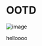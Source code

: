 # OOTD

![image](https://github.com/user-attachments/assets/c4e2aaa7-a290-4d9f-9aca-462dd4cc34fd)

helloooo

